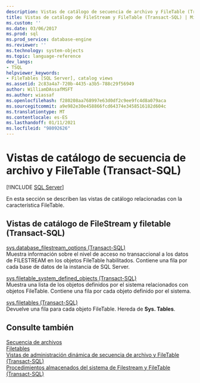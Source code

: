 ```yaml
---
description: Vistas de catálogo de secuencia de archivo y FileTable (Transact-SQL)
title: Vistas de catálogo de FileStream y FileTable (Transact-SQL) | Microsoft Docs
ms.custom: ''
ms.date: 03/06/2017
ms.prod: sql
ms.prod_service: database-engine
ms.reviewer: ''
ms.technology: system-objects
ms.topic: language-reference
dev_langs:
- TSQL
helpviewer_keywords:
- FileTables [SQL Server], catalog views
ms.assetid: 2c83a4a7-720b-4435-a3b5-788c29f56949
author: WilliamDAssafMSFT
ms.author: wiassaf
ms.openlocfilehash: f280208aa768997e63d0df2c9ee9fc4d8a079aca
ms.sourcegitcommit: a9e982e30e458866fcd64374e3458516182d604c
ms.translationtype: MT
ms.contentlocale: es-ES
ms.lasthandoff: 01/11/2021
ms.locfileid: "98092626"
---
```

# <a name="filestream-and-filetable-catalog-views-transact-sql"></a>Vistas de catálogo de secuencia de archivo y FileTable (Transact-SQL)
[!INCLUDE [SQL Server](../../includes/applies-to-version/sqlserver.md)]

  En esta sección se describen las vistas de catálogo relacionadas con la característica FileTable.  
  
## <a name="filestream-and-filetable-catalog-views-transact-sql"></a>Vistas de catálogo de FileStream y filetable (Transact-SQL)
 [sys.database_filestream_options &#40;Transact-SQL&#41;](../../relational-databases/system-catalog-views/sys-database-filestream-options-transact-sql.md)  
 Muestra información sobre el nivel de acceso no transaccional a los datos de FILESTREAM en los objetos FileTable habilitados. Contiene una fila por cada base de datos de la instancia de SQL Server.  
  
 [sys.filetable_system_defined_objects &#40;Transact-SQL&#41;](../../relational-databases/system-catalog-views/sys-filetable-system-defined-objects-transact-sql.md)  
 Muestra una lista de los objetos definidos por el sistema relacionados con objetos FileTable. Contiene una fila por cada objeto definido por el sistema.  
  
 [sys.filetables &#40;Transact-SQL&#41;](../../relational-databases/system-catalog-views/sys-filetables-transact-sql.md)  
 Devuelve una fila para cada objeto FileTable. Hereda de **Sys. Tables**.  

## <a name="see-also"></a>Consulte también
[Secuencia de archivos](../../relational-databases/blob/filestream-sql-server.md)
<br>[Filetables](../../relational-databases/blob/filetables-sql-server.md)
<br>[Vistas de administración dinámica de secuencia de archivo y FileTable (Transact-SQL)](../system-dynamic-management-views/filestream-and-filetable-dynamic-management-views-transact-sql.md)
<br>[Procedimientos almacenados del sistema de Filestream y FileTable (Transact-SQL)](../system-stored-procedures/filestream-and-filetable-system-stored-procedures.md)
  
  
